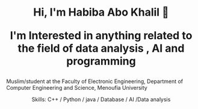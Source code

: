 <h1 align="center">Hi, I'm Habiba Abo Khalil 👋 

I'm Interested in anything related to the field of data analysis , AI and  programming </h1>

Muslim/student at the Faculty of Electronic Engineering, Department of Computer Engineering and Science, Menoufia University
<p align="center"> 
Skills: 
C++ / Python / java / Database / AI /Data analysis

